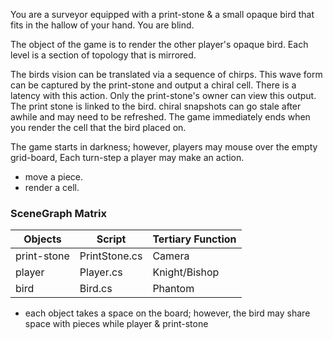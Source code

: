 You are a surveyor equipped with a print-stone & a small opaque bird that fits in the hallow of your hand. You are blind.

The object of the game is to render the other player's opaque bird. Each level is a section of topology that is mirrored.

The birds vision can be translated via a sequence of chirps. This wave form can be captured by the print-stone and output a chiral cell. There is a latency with this action. Only the print-stone's owner can view this output. The print stone is linked to the bird. chiral snapshots can go stale after awhile and may need to be refreshed. The game immediately ends when you render the cell that the bird placed on.

The game starts in darkness; however, players may mouse over the empty grid-board, Each turn-step a player may make an action.
- move a piece.
- render a cell.

### SceneGraph Matrix
| **Objects** | **Script** | **Tertiary Function** |
| --- | --- | --- |
| print-stone | PrintStone.cs | Camera |
| player | Player.cs | Knight/Bishop |
| bird | Bird.cs | Phantom |

- each object takes a space on the board; however, the bird may share space with pieces while player & print-stone 

  



